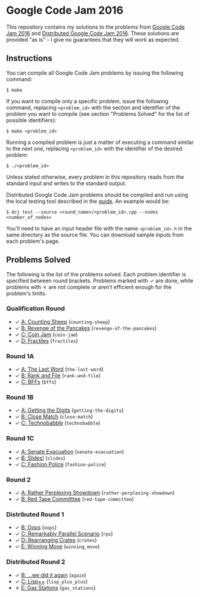# Google Code Jam 2016

This repository contains my solutions to the problems from [Google Code Jam 2016][1] and [Distributed Google Code Jam 2016][2]. These solutions are provided "as is" - I give no guarantees that they will work as expected.

## Instructions

You can compile all Google Code Jam problems by issuing the following command:

    $ make

If you want to compile only a specific problem, issue the following command, replacing `<problem_id>` with the section and identifier of the problem you want to compile (see section "Problems Solved" for the list of possible identifiers):

    $ make <problem_id>

Running a compiled problem is just a matter of executing a command similar to the next one, replacing `<problem_id>` with the identifier of the desired problem:

    $ ./<problem_id>

Unless stated otherwise, every problem in this repository reads from the standard input and writes to the standard output.

Distributed Google Code Jam problems should be compiled and run using the local testing tool described in the [guide][3]. An example would be:

    $ dcj test --source <round_name>/<problem_id>.cpp --nodes <number_of_nodes>

You'll need to have an input header file with the name `<problem_id>.h` in the same directory as the source file. You can download sample inputs from each problem's page.

## Problems Solved

The following is the list of the problems solved. Each problem identifier is specified between round brackets. Problems marked with ✓ are done, while problems with ✗ are not complete or aren't efficient enough for the problem's limits.

### Qualification Round

* ✓ [A: Counting Sheep][qual1] (`counting-sheep`)
* ✓ [B: Revenge of the Pancakes][qual2] (`revenge-of-the-pancakes`)
* ✓ [C: Coin Jam][qual3] (`coin-jam`)
* ✓ [D: Fractiles][qual4] (`fractiles`)

### Round 1A

* ✓ [A: The Last Word][round1a1] (`the-last-word`)
* ✓ [B: Rank and File][round1a2] (`rank-and-file`)
* ✓ [C: BFFs][round1a3] (`bffs`)

### Round 1B

* ✓ [A: Getting the Digits][round1b1] (`getting-the-digits`)
* ✓ [B: Close Match][round1b2] (`close-match`)
* ✓ [C: Technobabble][round1b3] (`technobabble`)

### Round 1C

* ✓ [A: Senate Evacuation][round1c1] (`senate-evacuation`)
* ✓ [B: Slides!][round1c2] (`slides`)
* ✓ [C: Fashion Police][round1c3] (`fashion-police`)

### Round 2

* ✓ [A: Rather Perplexing Showdown][round21] (`rather-perplexing-showdown`)
* ✓ [B: Red Tape Committtee][round22] (`red-tape-committee`)

### Distributed Round 1

* ✓ [B: Oops][distribround12] (`oops`)
* ✓ [C: Remarkably Parallel Scenario][distribround13] (`rps`)
* ✓ [D: Rearranging Crates][distribround14] (`crates`)
* ✓ [E: Winning Move][distribround15] (`winning_move`)

### Distributed Round 2

* ✓ [B: ...we did it again][distribround22] (`again`)
* ✓ [C: Lisp++][distribround23] (`lisp_plus_plus`)
* ✗ [E: Gas Stations][distribround25] (`gas_stations`)

[1]: https://code.google.com/codejam
[2]: https://code.google.com/codejam/distributed_index.html
[3]: https://code.google.com/codejam/distributed_guide.html
[qual1]: https://code.google.com/codejam/contest/6254486/dashboard#s=p0
[qual2]: https://code.google.com/codejam/contest/6254486/dashboard#s=p1
[qual3]: https://code.google.com/codejam/contest/6254486/dashboard#s=p2
[qual4]: https://code.google.com/codejam/contest/6254486/dashboard#s=p3
[round1a1]: https://code.google.com/codejam/contest/4304486/dashboard#s=p0
[round1a2]: https://code.google.com/codejam/contest/4304486/dashboard#s=p1
[round1a3]: https://code.google.com/codejam/contest/4304486/dashboard#s=p2
[round1b1]: https://code.google.com/codejam/contest/11254486/dashboard#s=p0
[round1b2]: https://code.google.com/codejam/contest/11254486/dashboard#s=p1
[round1b3]: https://code.google.com/codejam/contest/11254486/dashboard#s=p2
[round1c1]: https://code.google.com/codejam/contest/4314486/dashboard#s=p0
[round1c2]: https://code.google.com/codejam/contest/4314486/dashboard#s=p1
[round1c3]: https://code.google.com/codejam/contest/4314486/dashboard#s=p2
[round21]: https://code.google.com/codejam/contest/10224486/dashboard#s=p0
[round22]: https://code.google.com/codejam/contest/10224486/dashboard#s=p1
[distribround12]: https://code.google.com/codejam/contest/11264486/dashboard#s=p1
[distribround13]: https://code.google.com/codejam/contest/11264486/dashboard#s=p2
[distribround14]: https://code.google.com/codejam/contest/11264486/dashboard#s=p3
[distribround15]: https://code.google.com/codejam/contest/11264486/dashboard#s=p4
[distribround22]: https://code.google.com/codejam/contest/7244486/dashboard#s=p1
[distribround23]: https://code.google.com/codejam/contest/7244486/dashboard#s=p2
[distribround25]: https://code.google.com/codejam/contest/7244486/dashboard#s=p4
